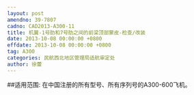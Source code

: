 ```yaml
---
layout: post
amendno: 39-7807
cadno: CAD2013-A300-11
title: 机翼-1号肋和7号肋之间的前梁顶部蒙皮-检查/改装
date: 2013-10-08 00:00:00 +0800
effdate: 2013-10-08 00:00:00 +0800
tag: A300
categories: 民航西北地区管理局适航审定处
author: 徐蕾
---
```


##适用范围:
在中国注册的所有型号、所有序列号的A300-600飞机。


